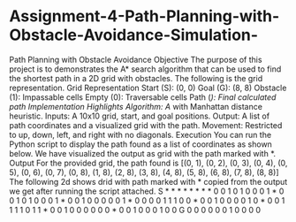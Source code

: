 # Assignment-4-Path-Planning-with-Obstacle-Avoidance-Simulation-

Path Planning with Obstacle Avoidance
Objective
The purpose of this project is to demonstrates the A* search algorithm that can be used to find the shortest path in a 2D grid with obstacles. The following is the grid representation. 
Grid Representation
Start (S): (0, 0)
Goal (G): (8, 8)
Obstacle (1): Impassable cells
Empty (0): Traversable cells
Path (*): Final calculated path
Implementation Highlights
Algorithm: A* with Manhattan distance heuristic.
Inputs: A 10x10 grid, start, and goal positions.
Output: A list of path coordinates and a visualized grid with the path.
Movement: Restricted to up, down, left, and right with no diagonals.
Execution
You can run the Python script to display the path found as a list of coordinates as shown below. We have visualized the output as grid with the path marked with *.
Output
For the provided grid, the path found is
[(0, 1), (0, 2), (0, 3), (0, 4), (0, 5), (0, 6), (0, 7), (0, 8), (1, 8), (2, 8), (3, 8), (4, 8), (5, 8), (6, 8), (7, 8), (8, 8)]
The following 2d shows drid with path marked with * copied from the output we get after running the script attached. 
S * * * * * * * * 0
0 1 0 1 0 0 0 1 * 0
0 1 0 1 0 0 0 1 * 0
0 1 0 0 0 0 0 1 * 0
0 0 0 1 1 1 0 0 * 0
0 1 0 0 0 0 1 0 * 0
0 1 1 1 1 0 1 1 * 0
0 1 0 0 0 0 0 0 * 0
0 1 0 0 0 1 0 0 G 0
0 0 0 0 0 1 0 0 0 0

